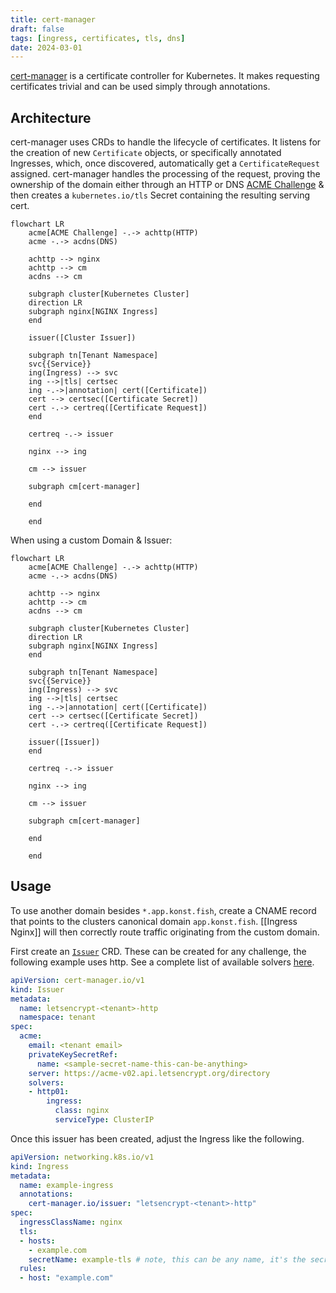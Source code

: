 ```yaml
---
title: cert-manager
draft: false
tags: [ingress, certificates, tls, dns]
date: 2024-03-01
---
```


[cert-manager](https://cert-manager.io/) is a certificate controller for Kubernetes. It makes requesting certificates trivial and can be used simply through annotations.

## Architecture

cert-manager uses CRDs to handle the lifecycle of certificates. It listens for the creation of new `Certificate` objects, or specifically annotated Ingresses, which, once discovered, automatically get a `CertificateRequest` assigned. cert-manager handles the processing of the request, proving the ownership of the domain either through an HTTP or DNS [ACME Challenge](https://datatracker.ietf.org/doc/html/rfc8555) & then creates a `kubernetes.io/tls` Secret containing the resulting serving cert.

```mermaid
flowchart LR
    acme[ACME Challenge] -.-> achttp(HTTP)
    acme -.-> acdns(DNS)

    achttp --> nginx
    achttp --> cm
    acdns --> cm

    subgraph cluster[Kubernetes Cluster]
    direction LR
    subgraph nginx[NGINX Ingress]
    end

    issuer([Cluster Issuer])

    subgraph tn[Tenant Namespace]
    svc{{Service}}
    ing(Ingress) --> svc
    ing -->|tls| certsec
    ing -.->|annotation| cert([Certificate])
    cert --> certsec([Certificate Secret])
    cert -.-> certreq([Certificate Request])
    end

    certreq -.-> issuer

    nginx --> ing

    cm --> issuer

    subgraph cm[cert-manager]
    
    end

    end
```

When using a custom Domain & Issuer:

```mermaid
flowchart LR
    acme[ACME Challenge] -.-> achttp(HTTP)
    acme -.-> acdns(DNS)

    achttp --> nginx
    achttp --> cm
    acdns --> cm

    subgraph cluster[Kubernetes Cluster]
    direction LR
    subgraph nginx[NGINX Ingress]
    end

    subgraph tn[Tenant Namespace]
    svc{{Service}}
    ing(Ingress) --> svc
    ing -->|tls| certsec
    ing -.->|annotation| cert([Certificate])
    cert --> certsec([Certificate Secret])
    cert -.-> certreq([Certificate Request])

    issuer([Issuer])
    end

    certreq -.-> issuer

    nginx --> ing

    cm --> issuer

    subgraph cm[cert-manager]
    
    end

    end
```

## Usage

To use another domain besides `*.app.konst.fish`, create a CNAME record that points to the clusters canonical domain `app.konst.fish`. [[Ingress Nginx]] will then correctly route traffic originating from the custom domain. 

First create an [`Issuer`](https://cert-manager.io/docs/concepts/issuer/) CRD. These can be created for any challenge, the following example uses http. See a complete list of available solvers [here](https://cert-manager.io/docs/configuration/acme/). 

```yaml
apiVersion: cert-manager.io/v1
kind: Issuer
metadata:
  name: letsencrypt-<tenant>-http
  namespace: tenant
spec:
  acme:
    email: <tenant email>
    privateKeySecretRef:
      name: <sample-secret-name-this-can-be-anything>
    server: https://acme-v02.api.letsencrypt.org/directory
    solvers:
    - http01:
        ingress:
          class: nginx
          serviceType: ClusterIP
```

Once this issuer has been created, adjust the Ingress like the following.

```yaml
apiVersion: networking.k8s.io/v1
kind: Ingress
metadata:
  name: example-ingress
  annotations:
    cert-manager.io/issuer: "letsencrypt-<tenant>-http"
spec:
  ingressClassName: nginx
  tls:
  - hosts:
    - example.com
    secretName: example-tls # note, this can be any name, it's the secret cert-manager will use to populate the cert into
  rules:
  - host: "example.com"
```